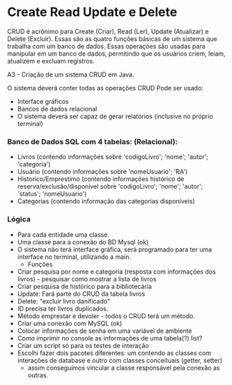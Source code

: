# Create Read Update e Delete


CRUD é acrônimo para Create (Criar), Read (Ler), Update (Atualizar) e Delete (Excluir). Essas são as quatro funções básicas de um sistema que trabalha com um banco de dados. Essas operações são usadas para manipular em um banco de dados, permitindo que os usuários criem, leiam, atualizem e excluam registros.

A3 - Criação de um sistema CRUD em Java.

O sistema deverá conter todas as operações CRUD
Pode ser usado:

- Interface gráficos
- Bancos de dados relacional
- O sistema deverá ser capaz de gerar relatórios (inclusive no próprio terminal) 


### Banco de Dados SQL com 4 tabelas: (Relacional):


- Livros (contendo informações sobre 'codigoLivro'; 'nome'; 'autor'; 'categoria')
- Usuário (contendo informações sobre 'nomeUsuario'; 'RA')
- Historico/Emprestimo (contendo informações histórico de reserva/exclusão/disponível
        sobre 'codigoLivro'; 'nome'; 'autor'; 'status'; 'nomeUsuario')
- Categorias (contendo informação das categorias disponíveis)

### Lógica 

- Para cada entidade uma classe.
- Uma classe para a conexão do BD Mysql (ok)
- O sistema não terá interface gráfica, será programado para ter uma interface no terminal, utilizando a main. 
  - Funções
- Criar pesquisa por nome e categoria (resposta com informações dos livros) - pesquisar como mostrar a lista de livros 
- Criar pesquisa de histórico para a bibliotecária
- Update: Fará parte do CRUD da tabela livros 
- Delete: "excluir livro danificado"
- ID precisa ter livros duplicados.
- Método emprestar e devoler - todos o CRUD terá um método. 
- Criar uma conexão com MySQL (ok)
- Colocar informações de senha em uma variável de ambiente 
- Como imprimir no console as informações de uma tabela(?) list? 
- Criar um script só para os testes de interação
- Escolhi fazer dois pacotes diferentes: um contendo as classes com interações de database e outro com classes conceituais (getter, setter)
  - assim conseguimos vincular a classe responsável pela conexão as outras. 


